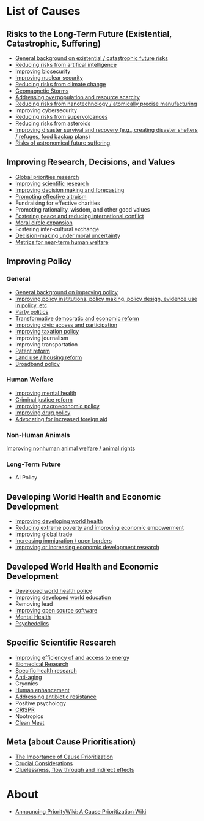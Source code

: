 <!-- TITLE: Priority Wiki -->
<!-- SUBTITLE: The Main Page -->

# List of Causes

## Risks to the Long-Term Future (Existential, Catastrophic, Suffering)

* [General background on existential / catastrophic future risks](/future-risks-background)
* [Reducing risks from artifical intelligence](ai)
* [Improving biosecurity](/biosecurity)
* [Improving nuclear security](/nukes)
* [Reducing risks from climate change](/climate)
* [Geomagnetic Storms](/geomagnetic-storms)
* [Addressing overpopulation and resource scarcity](/resource-scarcity)
* [Reducing risks from nanotechnology / atomically precise manufacturing](/nanotechnology)
* Improving cybersecurity
* [Reducing risks from supervolcanoes](/volcanoes)
* [Reducing risks from asteroids](/asteroids)
* [Improving disaster survival and recovery (e.g., creating disaster shelters / refuges, food backup plans)](/refuges)
* [Risks of astronomical future suffering](s-risks)
 
 
 ## Improving Research, Decisions, and Values

* [Global priorities research](/priorities)
* [Improving scientific research](/science)
* [Improving decision making and forecasting](/decision-making)
* [Promoting effective altruism](/promoting-ea)
* Fundraising for effective charities
* Promoting rationality, wisdom, and other good values
* [Fostering peace and reducing international conflict](/peace)
* [Moral circle expansion](/Moral-circle-expansion)
* Fostering inter-cultural exchange
* [Decision-making under moral uncertainty](/moral-uncertainty) 
* [Metrics for near-term human welfare](/human-welfare-metrics)


## Improving Policy

### General
* [General background on improving policy](/policy-background)
* [Improving policy institutions, policy making, policy design, evidence use in policy, etc](/policy-institutions)
* [Party politics](/party-politics)
* [Transformative democratic and economic reform](/transformative-reform)
* [Improving civic access and participation](/civic-access)
* [Improving taxation policy](/taxation)
* Improving journalism
* Improving transportation
* [Patent reform](/patents)
* [Land use / housing reform](/housing)
* [Broadband policy](/broadband)

### Human Welfare
* [Improving mental health](/mental-health)
* [Criminal justice reform](/criminal-justice)
* [Improving macroeconomic policy](/macroeconomics)
* [Improving drug policy](/drug-policy)
* [Advocating for increased foreign aid](/advocating-for-aid)

### Non-Human Animals
 [Improving nonhuman animal welfare / animal rights](/animals)

### Long-Term Future
* AI Policy


## Developing World Health and Economic Development

* [Improving developing world health](/developing-world-health)
* [Reducing extreme poverty and improving economic empowerment](/extreme-poverty)
* [Improving global trade](/global-trade)
* [Increasing immigration / open borders](/immigration)
* [Improving or increasing economic development research](/development-research)


## Developed World Health and Economic Development

* [Developed world health policy](/developed-world-health)
* [Improving developed world education](/developed-world-education)
* Removing lead
* [Improving open source software](/improving-open-source-software)  
* [Mental Health](/mental-health)
* [Psychedelics](/psychedelics)

## Specific Scientific Research

* [Improving efficiency of and access to energy](/energy)
* [Biomedical Research](/biomedical)
* [Specific health research](/health-research)
* [Anti-aging](/aging)
* Cryonics
* [Human enhancement](/human-enhancement)
* [Addressing antibiotic resistance](/antibiotics)
* Positive psychology
* [CRISPR](/CRISPR)
* Nootropics
* [Clean Meat](/Clean-Meat)

## Meta (about Cause Prioritisation)

* [The Importance of Cause Prioritization](https://80000hours.org/problem-profiles/global-priorities-research/#why-work-on-global-priorities-research)
* [Crucial Considerations](https://concepts.effectivealtruism.org/concepts/the-importance-of-crucial-considerations/)
* [Cluelessness, flow through and indirect effects](/flow-through)


# About
* [Announcing PriorityWiki: A Cause Prioritization Wiki](http://rethinkpriorities.org/blog/announcing_prioritywiki/)

